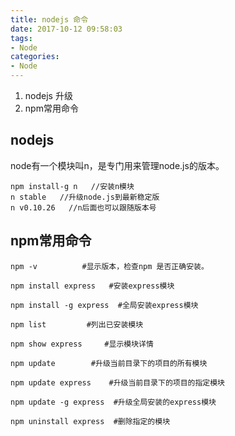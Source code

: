 ```yaml
---
title: nodejs 命令
date: 2017-10-12 09:58:03
tags:
- Node
categories:
- Node
---
```


1. nodejs 升级
2. npm常用命令

## nodejs  ##
node有一个模块叫n，是专门用来管理node.js的版本。
```
npm install-g n   //安装n模块
n stable   //升级node.js到最新稳定版
n v0.10.26   //n后面也可以跟随版本号
```

## npm常用命令 ##
```
npm -v          #显示版本，检查npm 是否正确安装。

npm install express   #安装express模块

npm install -g express  #全局安装express模块

npm list         #列出已安装模块

npm show express     #显示模块详情

npm update        #升级当前目录下的项目的所有模块

npm update express    #升级当前目录下的项目的指定模块

npm update -g express  #升级全局安装的express模块

npm uninstall express  #删除指定的模块
```
